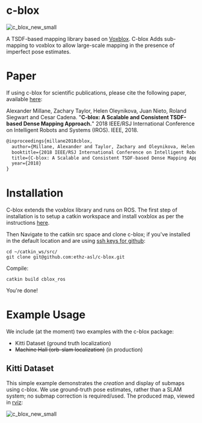 # c-blox
![c_blox_new_small](https://user-images.githubusercontent.com/671701/55418812-b94de280-5573-11e9-9574-c83660fe3354.png)

A TSDF-based mapping library based on [Voxblox](https://github.com/ethz-asl/voxblox). C-blox Adds sub-mapping to voxblox to allow large-scale mapping in the presence of imperfect pose estimates.

# Paper

If using c-blox for scientific publications, please cite the following paper, available [here](https://arxiv.org/abs/1710.07242):

Alexander Millane, Zachary Taylor, Helen Oleynikova, Juan Nieto, Roland Siegwart and Cesar Cadena. "**C-blox: A Scalable and Consistent TSDF-based Dense Mapping Approach.**" 2018 IEEE/RSJ International Conference on Intelligent Robots and Systems (IROS). IEEE, 2018.

```latex
@inproceedings{millane2018cblox,
  author={Millane, Alexander and Taylor, Zachary and Oleynikova, Helen and Nieto, Juan and Siegwart, Roland and Cadena, C{\'e}sar},
  booktitle={2018 IEEE/RSJ International Conference on Intelligent Robots and Systems (IROS)},
  title={C-blox: A Scalable and Consistent TSDF-based Dense Mapping Approach},
  year={2018}
}
```

# Installation

C-blox extends the voxblox library and runs on ROS. The first step of installation is to setup a catkin workspace and install voxblox as per the instructions [here](https://voxblox.readthedocs.io/en/latest/pages/Installation.html).

Then Navigate to the catkin src space and clone c-blox; if you've installed in the default location and are using [ssh keys for github](https://help.github.com/en/articles/connecting-to-github-with-ssh):
```
cd ~/catkin_ws/src/
git clone git@github.com:ethz-asl/c-blox.git
```
Compile:
```
catkin build cblox_ros
```
You're done!

# Example Usage

We include (at the moment) two examples with the c-blox package:
* Kitti Dataset (ground truth localization)
* ~~Machine Hall (orb-slam localization)~~ (in production)

## Kitti Dataset

This simple example demonstrates the *creation* and display of submaps using c-blox. We use ground-truth pose estimates, rather than a SLAM system; no submap correction is required/used. The produced map, viewed in [rviz](http://wiki.ros.org/rviz):

![c_blox_new_small](https://user-images.githubusercontent.com/671701/55502193-50866900-564c-11e9-999e-b78bf71dd3d4.png)
